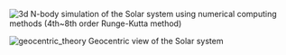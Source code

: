 ![3d](https://github.com/user-attachments/assets/ebe80174-5c4f-4296-9e90-a927cefcc5fa)
N-body simulation of the Solar system using numerical computing methods (4th~8th order Runge-Kutta method)

![geocentric_theory](https://github.com/user-attachments/assets/881b4172-8218-46a5-9835-4c342eb48789)
Geocentric view of the Solar system
